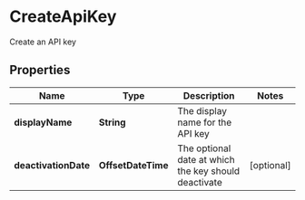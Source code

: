 

# CreateApiKey

Create an API key

## Properties

Name | Type | Description | Notes
------------ | ------------- | ------------- | -------------
**displayName** | **String** | The display name for the API key | 
**deactivationDate** | **OffsetDateTime** | The optional date at which the key should deactivate |  [optional]



